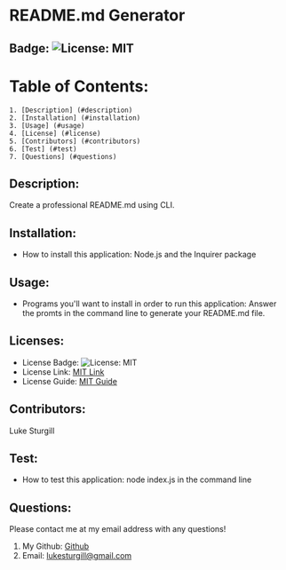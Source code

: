 # README.md Generator
  
  ## Badge: ![License: MIT](https://img.shields.io/badge/License-MIT-yellow.svg)
  
  # Table of Contents:
    1. [Description] (#description)
    2. [Installation] (#installation)
    3. [Usage] (#usage)
    4. [License] (#license)
    5. [Contributors] (#contributors)
    6. [Test] (#test)
    7. [Questions] (#questions)

  ## Description: <a name="description"></a>
  Create a professional README.md using CLI.
  
  ## Installation: <a name="installation"></a>
  * How to install this application:
  Node.js and the Inquirer package
  
  ## Usage: <a name="usage"></a>
  * Programs you'll want to install in order to run this application:
  Answer the promts in the command line to generate your README.md file.
  
  ## Licenses: <a name="license"></a>
  * License Badge: ![License: MIT](https://img.shields.io/badge/License-MIT-yellow.svg)
  * License Link: <a href = "https://opensource.org/licenses/MIT">MIT Link</a>
  * License Guide: <a href = "https://gist.github.com/ckib16/8732561535ed766cd6b8">MIT Guide</a>
  
  ## Contributors: <a name="contributors"></a>
  Luke Sturgill
  
  ## Test: <a name="test"></a>
  * How to test this application:
  node index.js in the command line
  
  ## Questions: <a name="questions"></a>
  Please contact me at my email address with any questions!
  1. My Github: <a href = "https://github.com/lukesturgill">Github</a>
  2. Email: lukesturgill@gmail.com 
  
